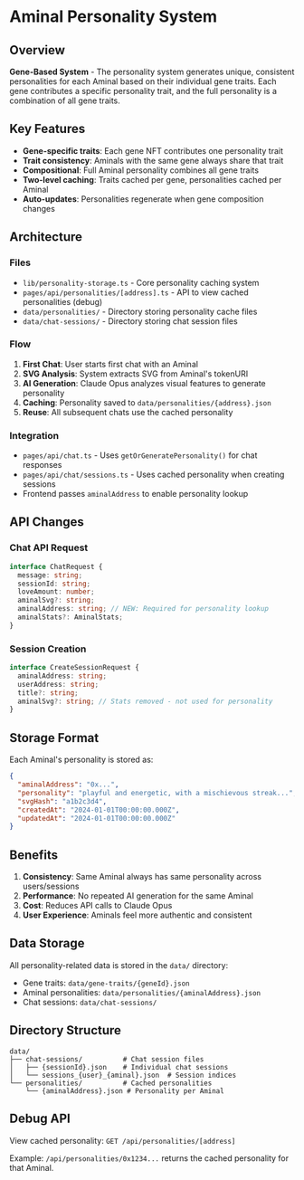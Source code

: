 # Aminal Personality System

## Overview

**Gene-Based System** - The personality system generates unique, consistent personalities for each Aminal based on their individual gene traits. Each gene contributes a specific personality trait, and the full personality is a combination of all gene traits.

## Key Features

- **Gene-specific traits**: Each gene NFT contributes one personality trait
- **Trait consistency**: Aminals with the same gene always share that trait  
- **Compositional**: Full Aminal personality combines all gene traits
- **Two-level caching**: Traits cached per gene, personalities cached per Aminal
- **Auto-updates**: Personalities regenerate when gene composition changes

## Architecture

### Files

- `lib/personality-storage.ts` - Core personality caching system
- `pages/api/personalities/[address].ts` - API to view cached personalities (debug)
- `data/personalities/` - Directory storing personality cache files
- `data/chat-sessions/` - Directory storing chat session files

### Flow

1. **First Chat**: User starts first chat with an Aminal
2. **SVG Analysis**: System extracts SVG from Aminal's tokenURI
3. **AI Generation**: Claude Opus analyzes visual features to generate personality
4. **Caching**: Personality saved to `data/personalities/{address}.json`
5. **Reuse**: All subsequent chats use the cached personality

### Integration

- `pages/api/chat.ts` - Uses `getOrGeneratePersonality()` for chat responses
- `pages/api/chat/sessions.ts` - Uses cached personality when creating sessions
- Frontend passes `aminalAddress` to enable personality lookup

## API Changes

### Chat API Request
```typescript
interface ChatRequest {
  message: string;
  sessionId: string;
  loveAmount: number;
  aminalSvg?: string;
  aminalAddress: string; // NEW: Required for personality lookup
  aminalStats?: AminalStats;
}
```

### Session Creation
```typescript
interface CreateSessionRequest {
  aminalAddress: string;
  userAddress: string;
  title?: string;
  aminalSvg?: string; // Stats removed - not used for personality
}
```

## Storage Format

Each Aminal's personality is stored as:

```json
{
  "aminalAddress": "0x...",
  "personality": "playful and energetic, with a mischievous streak...",
  "svgHash": "a1b2c3d4",
  "createdAt": "2024-01-01T00:00:00.000Z",
  "updatedAt": "2024-01-01T00:00:00.000Z"
}
```

## Benefits

1. **Consistency**: Same Aminal always has same personality across users/sessions
2. **Performance**: No repeated AI generation for the same Aminal
3. **Cost**: Reduces API calls to Claude Opus
4. **User Experience**: Aminals feel more authentic and consistent

## Data Storage

All personality-related data is stored in the `data/` directory:
- Gene traits: `data/gene-traits/{geneId}.json`
- Aminal personalities: `data/personalities/{aminalAddress}.json`
- Chat sessions: `data/chat-sessions/`

## Directory Structure

```
data/
├── chat-sessions/          # Chat session files
│   ├── {sessionId}.json    # Individual chat sessions
│   └── sessions_{user}_{aminal}.json  # Session indices
└── personalities/          # Cached personalities
    └── {aminalAddress}.json # Personality per Aminal
```

## Debug API

View cached personality: `GET /api/personalities/[address]`

Example: `/api/personalities/0x1234...` returns the cached personality for that Aminal.